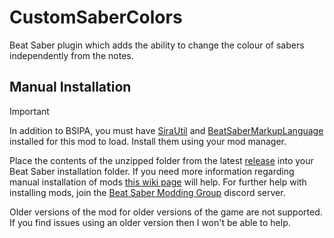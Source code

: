 # CustomSaberColors
Beat Saber plugin which adds the ability to change the colour of sabers independently from the notes.

## Manual Installation
> [!IMPORTANT]
> In addition to BSIPA, you must have [SiraUtil](https://github.com/Auros/SiraUtil) and [BeatSaberMarkupLanguage](https://github.com/monkeymanboy/BeatSaberMarkupLanguage) installed for this mod to load. Install them using your mod manager.

Place the contents of the unzipped folder from the latest [release](https://github.com/qqrz997/CustomSaberColors/releases/latest) into your Beat Saber installation folder. If you need more information regarding manual installation of mods [this wiki page](https://bsmg.wiki/pc-modding.html#manual-installation) will help. For further help with installing mods, join the [Beat Saber Modding Group](https://discord.gg/beatsabermods) discord server.

Older versions of the mod for older versions of the game are not supported. If you find issues using an older version then I won't be able to help.

